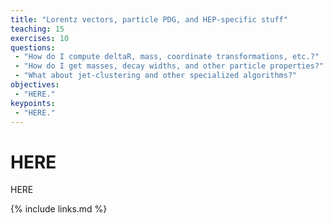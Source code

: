 ```yaml
---
title: "Lorentz vectors, particle PDG, and HEP-specific stuff"
teaching: 15
exercises: 10
questions:
 - "How do I compute deltaR, mass, coordinate transformations, etc.?"
 - "How do I get masses, decay widths, and other particle properties?"
 - "What about jet-clustering and other specialized algorithms?"
objectives:
 - "HERE."
keypoints:
 - "HERE."
---
```


# HERE

HERE

{% include links.md %}
